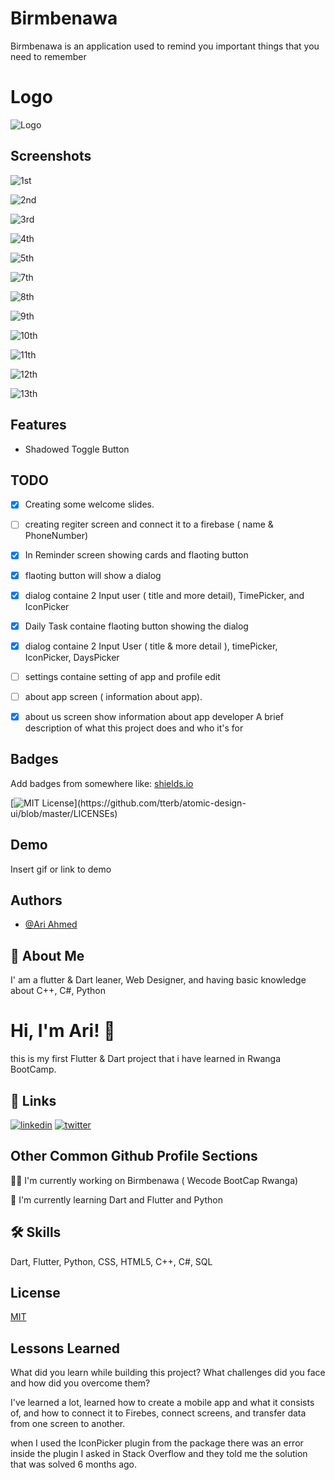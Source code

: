 
# Birmbenawa
Birmbenawa is an application used to remind you important things that you need to remember

# Logo
![Logo](https://user-images.githubusercontent.com/59537867/180202924-9ad5fb18-85c6-49ca-b780-b6b970afea1a.png)



## Screenshots

![1st](https://user-images.githubusercontent.com/59537867/180301626-f662dce1-c80d-4eac-9b08-9f44ee350a9a.png)

![2nd](https://user-images.githubusercontent.com/59537867/180301652-cf92c1e2-6cdf-4521-ad33-c0906c045dca.png)

![3rd](https://user-images.githubusercontent.com/59537867/180301672-8a87e2ac-1a02-46cc-a9b8-1aaaae9a6199.png)

![4th](https://user-images.githubusercontent.com/59537867/180301696-76717be5-e451-437d-b3cd-7dd88b9aadfb.png)

![5th](https://user-images.githubusercontent.com/59537867/180303348-92a63b0e-d781-400c-bba4-67475528a057.png)

![7th](https://user-images.githubusercontent.com/59537867/180301807-319320fd-e31e-4b86-88da-69581a1ea6ca.png)

![8th](https://user-images.githubusercontent.com/59537867/180301717-24f572f9-2e2a-4bdb-bbf7-919e0fcf97c2.png)

![9th](https://user-images.githubusercontent.com/59537867/180301842-07093114-287a-4c08-b6c2-6e321838383b.png)

![10th](https://user-images.githubusercontent.com/59537867/180301860-8d8e1283-7ab0-4512-b39b-13110b4fe925.png)

![11th](https://user-images.githubusercontent.com/59537867/180301867-567222a0-9cbf-41c7-92ca-9359508b7142.png)

![12th](https://user-images.githubusercontent.com/59537867/180301879-77588b81-6d3d-4d54-9dda-a7b20bd9bdf9.png)

![13th](https://user-images.githubusercontent.com/59537867/180301891-172c2076-e1d1-4e17-837d-1d4e4a61eebf.png)



## Features

- Shadowed Toggle Button


## TODO
- [x]  Creating some welcome slides.
- [ ]  creating regiter screen and connect it to a firebase ( name & PhoneNumber)
- [x]  In Reminder screen showing cards and flaoting button
- [x]  flaoting button will show a dialog
- [x]  dialog containe 2 Input user ( title and more detail), TimePicker, and IconPicker
- [x]  Daily Task containe flaoting button showing the dialog
- [x]  dialog containe 2 Input User ( title & more detail ), timePicker, IconPicker, DaysPicker 
- [ ]  settings containe setting of app and profile edit
- [ ]  about app screen ( information about app).
- [x]  about us screen show information about app developer
A brief description of what this project does and who it's for


## Badges

Add badges from somewhere like: [shields.io](https://shields.io/)

[![MIT License](https://img.shields.io/apm/l/atomic-design-ui.svg?)](https://github.com/tterb/atomic-design-ui/blob/master/LICENSEs)


## Demo

Insert gif or link to demo


## Authors

- [@Ari Ahmed](https://github.com/areeahmed)


## 🚀 About Me
I' am a flutter & Dart leaner, Web Designer, and having basic knowledge about C++, C#, Python


# Hi, I'm Ari! 👋
this is my first Flutter & Dart project that i have learned in Rwanga BootCamp.

## 🔗 Links
[![linkedin](https://img.shields.io/badge/linkedin-0A66C2?style=for-the-badge&logo=linkedin&logoColor=white)](https://www.linkedin.com/in/ari-ahmed-b78b761ab/)
[![twitter](https://img.shields.io/badge/twitter-1DA1F2?style=for-the-badge&logo=twitter&logoColor=white)](https://twitter.com/ari_ahmed_I_20)


## Other Common Github Profile Sections
👩‍💻 I'm currently working on Birmbenawa ( Wecode BootCap Rwanga)

🧠 I'm currently learning Dart and Flutter and Python

## 🛠 Skills
Dart, Flutter, Python, CSS, HTML5, C++, C#, SQL


## License

[MIT](https://choosealicense.com/licenses/mit/)


## Lessons Learned

What did you learn while building this project? What challenges did you face and how did you overcome them?

I've learned a lot, learned how to create a mobile app and what it consists of, and how to connect it to Firebes, connect screens, and transfer data from one screen to another.


when I used the IconPicker plugin from the package there was an error inside the plugin I asked in Stack Overflow and they told me the solution that was solved 6 months ago.
